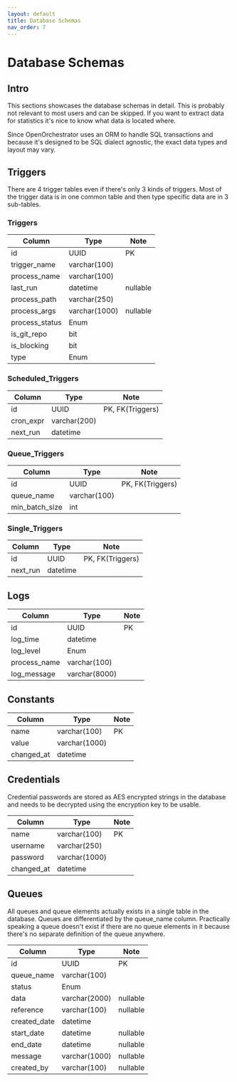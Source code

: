 ```yaml
---
layout: default
title: Database Schemas
nav_order: 7
---
```


# Database Schemas

## Intro

This sections showcases the database schemas in detail. This is probably not
relevant to most users and can be skipped. If you want to extract data for
statistics it's nice to know what data is located where.

Since OpenOrchestrator uses an ORM to handle SQL transactions
and because it's designed to be SQL dialect agnostic, the exact data types
and layout may vary.

## Triggers

There are 4 trigger tables even if there's only 3 kinds of triggers. Most of the trigger
data is in one common table and then type specific data are in 3 sub-tables.

### Triggers

| Column         | Type          | Note     |
| -------------- | ------------- | -------- |
| id             | UUID          | PK       |
| trigger_name   | varchar(100)  |          |
| process_name   | varchar(100)  |          |
| last_run       | datetime      | nullable |
| process_path   | varchar(250)  |          |
| process_args   | varchar(1000) | nullable |
| process_status | Enum          |          |
| is_git_repo    | bit           |          |
| is_blocking    | bit           |          |
| type           | Enum          |          |

### Scheduled_Triggers

| Column    | Type         | Note             |
| --------- | ------------ | ---------------- |
| id        | UUID         | PK, FK(Triggers) |
| cron_expr | varchar(200) |                  |
| next_run  | datetime     |                  |

### Queue_Triggers

| Column         | Type         | Note             |
| -------------- | ------------ | ---------------- |
| id             | UUID         | PK, FK(Triggers) |
| queue_name     | varchar(100) |                  |
| min_batch_size | int          |                  |

### Single_Triggers

| Column   | Type     | Note             |
| -------- | -------- | ---------------- |
| id       | UUID     | PK, FK(Triggers) |
| next_run | datetime |                  |

## Logs

| Column       | Type          | Note |
| ------------ | ------------- | ---- |
| id           | UUID          | PK   |
| log_time     | datetime      |      |
| log_level    | Enum          |      |
| process_name | varchar(100)  |      |
| log_message  | varchar(8000) |      |

## Constants

| Column     | Type          | Note |
| ---------- | ------------- | ---- |
| name       | varchar(100)  | PK   |
| value      | varchar(1000) |      |
| changed_at | datetime      |      |

## Credentials

Credential passwords are stored as AES encrypted strings in the database and
needs to be decrypted using the encryption key to be usable.

| Column     | Type          | Note |
| ---------- | ------------- | ---- |
| name       | varchar(100)  | PK   |
| username   | varchar(250)  |      |
| password   | varchar(1000) |      |
| changed_at | datetime      |      |

## Queues

All queues and queue elements actually exists in a single table in the database. Queues
are differentiated by the queue_name column. Practically speaking a queue doesn't exist
if there are no queue elements in it because there's no separate definition of the queue
anywhere.

| Column       | Type          | Note     |
| ------------ | ------------- | -------- |
| id           | UUID          | PK       |
| queue_name   | varchar(100)  |          |
| status       | Enum          |          |
| data         | varchar(2000) | nullable |
| reference    | varchar(100)  | nullable |
| created_date | datetime      |          |
| start_date   | datetime      | nullable |
| end_date     | datetime      | nullable |
| message      | varchar(1000) | nullable |
| created_by   | varchar(100)  | nullable |